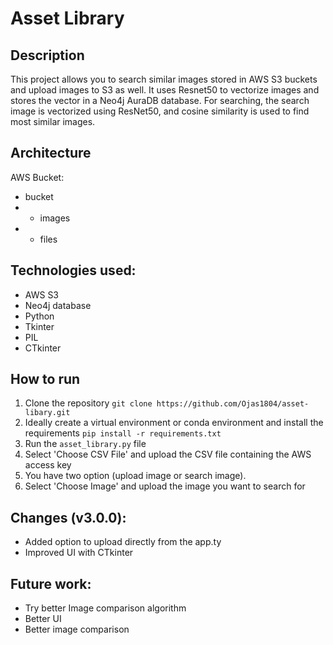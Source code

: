 # Asset Library

## Description
This project allows you to search similar images stored in AWS S3 buckets and upload images to S3 as well. It uses Resnet50 to vectorize images and stores the vector in a Neo4j AuraDB database. For searching, the search image is vectorized using ResNet50, and cosine similarity is used to find most similar images.

## Architecture
AWS Bucket:
- bucket
- - images
- - files

## Technologies used:
- AWS S3
- Neo4j database
- Python
- Tkinter
- PIL
- CTkinter

## How to run
1. Clone the repository `git clone https://github.com/Ojas1804/asset-libary.git`
2. Ideally create a virtual environment or conda environment and install the requirements `pip install -r requirements.txt`
3. Run the `asset_library.py` file
4. Select 'Choose CSV File' and upload the CSV file containing the AWS access key
5. You have two option (upload image or search image).
6. Select 'Choose Image' and upload the image you want to search for

## Changes (v3.0.0):
- Added option to upload directly from the app.ty
- Improved UI with CTkinter

## Future work:
- Try better Image comparison algorithm
- Better UI
- Better image comparison
